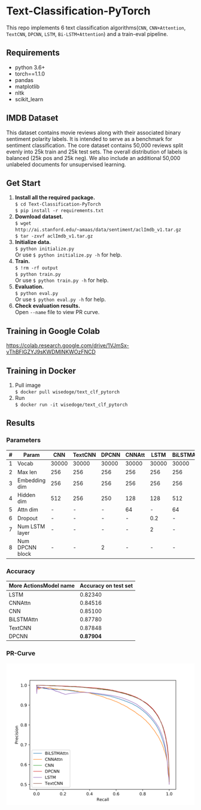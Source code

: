 # Text-Classification-PyTorch
This repo implements 6 text classification algorithms(`CNN`, `CNN+Attention`, `TextCNN`, `DPCNN`, `LSTM`, `Bi-LSTM+Attention`) and a train-eval pipeline.
## Requirements
* python 3.6+
* torch==1.1.0
* pandas
* matplotlib
* nltk
* scikit_learn
## IMDB Dataset
This dataset contains movie reviews along with their associated binary
sentiment polarity labels. It is intended to serve as a benchmark for
sentiment classification. The core dataset contains 50,000 reviews split evenly into 25k train
and 25k test sets. The overall distribution of labels is balanced (25k
pos and 25k neg). We also include an additional 50,000 unlabeled
documents for unsupervised learning. 
## Get Start
1. **Install all the required package.**   
`$ cd Text-Classification-PyTorch`  
`$ pip install -r requirements.txt` 
2. **Download dataset.**  
`$ wget http://ai.stanford.edu/~amaas/data/sentiment/aclImdb_v1.tar.gz`   
`$ tar -zxvf aclImdb_v1.tar.gz`  
3. **Initialize data.**  
`$ python initialize.py`  
Or use `$ python initialize.py -h` for help.  
4. **Train.**  
`$ !rm -rf output`  
`$ python train.py`  
Or use `$ python train.py -h` for help.  
5. **Evaluation.**  
`$ python eval.py`  
Or use `$ python eval.py -h` for help.  
6. **Check evaluation results.**  
Open `--name` file to view PR curve.
## Training in Google Colab
https://colab.research.google.com/drive/1VJmSx-vThBFlGZYJ9sKWDMINKWOzFNCD
## Training in Docker
1. Pull image  
`$ docker pull wisedoge/text_clf_pytorch`
2. Run  
`$ docker run -it wisedoge/text_clf_pytorch`
## Results
### Parameters
| #    | Param           | CNN   | TextCNN | DPCNN | CNNAtt | LSTM  | BiLSTMAtt |
| ---- | --------------- | ----- | ------- | ----- | ------ | ----- | --------- |
| 1    | Vocab           | 30000 | 30000   | 30000 | 30000  | 30000 | 30000     |
| 2    | Max len         | 256   | 256     | 256   | 256    | 256   | 256       |
| 3    | Embedding dim   | 256   | 256     | 256   | 256    | 256   | 256       |
| 4    | Hidden dim      | 512   | 256     | 250   | 128    | 128   | 512       |
| 5    | Attn dim        | -     | -       | -     | 64     | -     | 64        |
| 6    | Dropout         | -     | -       | -     | -      | 0.2   | -         |
| 7    | Num LSTM layer  | -     | -       | -     | -      | 2     | -         |
| 8    | Num DPCNN block | -     | -       | 2     | -      | -     | -         |

### Accuracy
| More ActionsModel name | Accuracy on test set |
| ---------------------- | -------------------- |
| LSTM                   | 0.82340              |
| CNNAttn                | 0.84516              |
| CNN                    | 0.85100              |
| BiLSTMAttn             | 0.87780              |
| TextCNN                | 0.87848              |
| DPCNN                  | **0.87904**          |
### PR-Curve
![](docs/prcurve.svg)  


